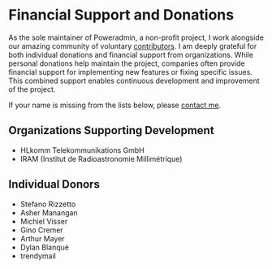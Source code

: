 # Financial Support and Donations

As the sole maintainer of Poweradmin, a non-profit project, I work alongside our amazing community of voluntary
[contributors](https://github.com/poweradmin/poweradmin/graphs/contributors). I am deeply grateful for both individual
donations and financial support from organizations. While personal donations help maintain the project, companies often
provide financial support for implementing new features or fixing specific issues. This combined support enables
continuous development and improvement of the project.

If your name is missing from the lists below, please [contact me](https://github.com/edmondas).

## Organizations Supporting Development

* HLkomm Telekommunikations GmbH
* IRAM (Institut de Radioastronomie Millimétrique)

## Individual Donors

* Stefano Rizzetto
* Asher Manangan
* Michiel Visser
* Gino Cremer
* Arthur Mayer
* Dylan Blanqué
* trendymail
